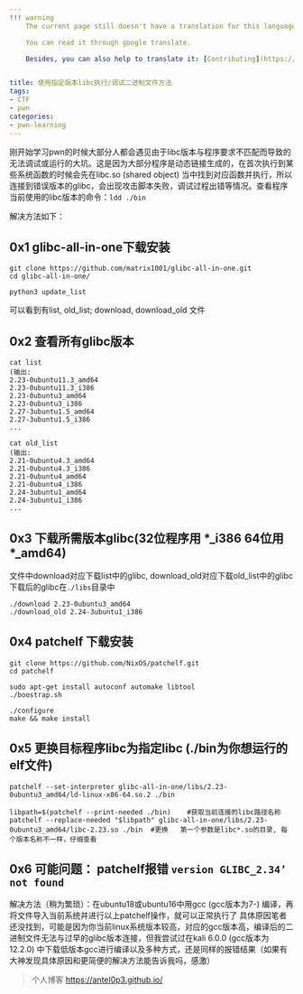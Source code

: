 ```yaml
---
!!! warning
    The current page still doesn't have a translation for this language.

    You can read it through google translate.

    Besides, you can also help to translate it: [Contributing](https://ctf-wiki.org/en/contribute/before-contributing/). 


title: 使用指定版本libc执行/调试二进制文件方法
tags:
- CTF
- pwn
categories:
- pwn-learning
---
```

刚开始学习pwn的时候大部分人都会遇见由于libc版本与程序要求不匹配而导致的无法调试或运行的大坑。这是因为大部分程序是动态链接生成的，在首次执行到某些系统函数的时候会先在libc.so (shared object) 当中找到对应函数并执行，所以连接到错误版本的glibc，会出现攻击脚本失败，调试过程出错等情况。查看程序当前使用的libc版本的命令：`ldd ./bin`

解决方法如下：

## 0x1 glibc-all-in-one下载安装
```shell
git clone https://github.com/matrix1001/glibc-all-in-one.git
cd glibc-all-in-one/

python3 update_list
```
可以看到有list, old_list; download, download_old 文件

## 0x2 查看所有glibc版本
```shell
cat list
(输出:
2.23-0ubuntu11.3_amd64
2.23-0ubuntu11.3_i386
2.23-0ubuntu3_amd64
2.23-0ubuntu3_i386
2.27-3ubuntu1.5_amd64
2.27-3ubuntu1.5_i386
...

cat old_list
(输出:
2.21-0ubuntu4.3_amd64
2.21-0ubuntu4.3_i386
2.21-0ubuntu4_amd64
2.21-0ubuntu4_i386
2.24-3ubuntu1_amd64
2.24-3ubuntu1_i386
...
```
## 0x3 下载所需版本glibc(32位程序用 \*_i386 64位用 \*_amd64)
文件中download对应下载list中的glibc,  download_old对应下载old_list中的glibc
下载后的glibc在`./libs`目录中
```shell
./download 2.23-0ubuntu3_amd64
./download_old 2.24-3ubuntu1_i386
```

## 0x4 patchelf 下载安装
```shell
git clone https://github.com/NixOS/patchelf.git
cd patchelf

sudo apt-get install autoconf automake libtool
./boostrap.sh

./configure
make && make install
```

## 0x5 更换目标程序libc为指定libc (./bin为你想运行的elf文件)
```shell
patchelf --set-interpreter glibc-all-in-one/libs/2.23-0ubuntu3_amd64/ld-linux-x86-64.so.2 ./bin

libpath=$(patchelf --print-needed ./bin)    #获取当前连接的libc路径名称
patchelf --replace-needed "$libpath" glibc-all-in-one/libs/2.23-0ubuntu3_amd64/libc-2.23.so ./bin  #更换   第一个参数是libc*.so的目录, 每个版本名称不一样，仔细查看

```
## 0x6 可能问题： patchelf报错 `version GLIBC_2.34’ not found` 
解决方法（稍为繁琐）：在ubuntu18或ubuntu16中用gcc (gcc版本为7-) 编译，再将文件导入当前系统并进行以上patchelf操作，就可以正常执行了
具体原因笔者还没找到，可能是因为你当前linux系统版本较高，对应的gcc版本高，编译后的二进制文件无法与过早的glibc版本连接，但我尝试过在kali 6.0.0 (gcc版本为12.2.0) 中下载低版本gcc进行编译以及多种方式，还是同样的报错结果（如果有大神发现具体原因和更简便的解决方法能告诉我吗，感激）

> 个人博客 https://antel0p3.github.io/